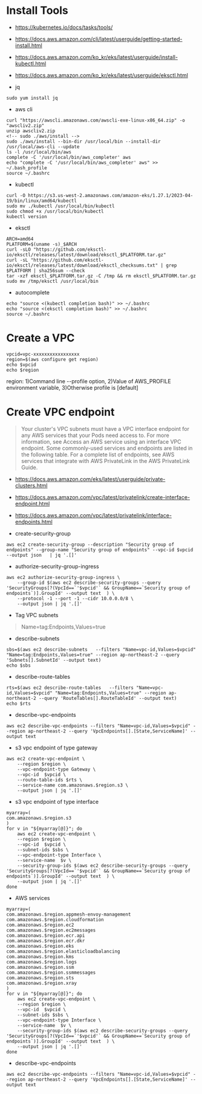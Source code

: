 # Install Tools
* https://kubernetes.io/docs/tasks/tools/
* https://docs.aws.amazon.com/cli/latest/userguide/getting-started-install.html
* https://docs.aws.amazon.com/ko_kr/eks/latest/userguide/install-kubectl.html
* https://docs.aws.amazon.com/ko_kr/eks/latest/userguide/eksctl.html

* jq
```
sudo yum install jq
```

* aws cli
```
curl "https://awscli.amazonaws.com/awscli-exe-linux-x86_64.zip" -o "awscliv2.zip"
unzip awscliv2.zip
<!-- sudo ./aws/install -->
sudo ./aws/install --bin-dir /usr/local/bin --install-dir /usr/local/aws-cli --update
ls -l /usr/local/bin/aws
complete -C '/usr/local/bin/aws_completer' aws
echo "complete -C '/usr/local/bin/aws_completer' aws" >> ~/.bash_profile
source ~/.bashrc

```

* kubectl
```
curl -O https://s3.us-west-2.amazonaws.com/amazon-eks/1.27.1/2023-04-19/bin/linux/amd64/kubectl
sudo mv ./kubectl /usr/local/bin/kubectl
sudo chmod +x /usr/local/bin/kubectl
kubectl version

```

* eksctl
```
ARCH=amd64
PLATFORM=$(uname -s)_$ARCH
curl -sLO "https://github.com/eksctl-io/eksctl/releases/latest/download/eksctl_$PLATFORM.tar.gz"
curl -sL "https://github.com/eksctl-io/eksctl/releases/latest/download/eksctl_checksums.txt" | grep $PLATFORM | sha256sum --check
tar -xzf eksctl_$PLATFORM.tar.gz -C /tmp && rm eksctl_$PLATFORM.tar.gz
sudo mv /tmp/eksctl /usr/local/bin

```

* autocomplete
```
echo "source <(kubectl completion bash)" >> ~/.bashrc
echo "source <(eksctl completion bash)" >> ~/.bashrc
source ~/.bashrc

```

# Create a VPC
```
vpcid=vpc-xxxxxxxxxxxxxxxxx
region=$(aws configure get region)
echo $vpcid
echo $region

```

region: 1)Command line --profile option, 2)Value of AWS_PROFILE environment variable, 3)Otherwise profile is [default]


# Create VPC endpoint
> Your cluster's VPC subnets must have a VPC interface endpoint for any AWS services that your Pods need access to. For more information, see Access an AWS service using an interface VPC endpoint. Some commonly-used services and endpoints are listed in the following table. For a complete list of endpoints, see AWS services that integrate with AWS PrivateLink in the AWS PrivateLink Guide.
* https://docs.aws.amazon.com/eks/latest/userguide/private-clusters.html
* https://docs.aws.amazon.com/vpc/latest/privatelink/create-interface-endpoint.html
* https://docs.aws.amazon.com/vpc/latest/privatelink/interface-endpoints.html

* create-security-group
```
aws ec2 create-security-group --description "Security group of endpoints" --group-name "Security group of endpoints" --vpc-id $vpcid --output json   | jq '.[]'

```

* authorize-security-group-ingress
```
aws ec2 authorize-security-group-ingress \
    --group-id $(aws ec2 describe-security-groups --query 'SecurityGroups[?(VpcId==`'$vpcid'` && GroupName==`Security group of endpoints`)].GroupId' --output text  ) \
    --protocol -1 --port -1 --cidr 10.0.0.0/8 \
    --output json | jq '.[]'

```
* Tag VPC subnets
>Name=tag:Endpoints,Values=true

* describe-subnets
```
sbs=$(aws ec2 describe-subnets   --filters "Name=vpc-id,Values=$vpcid" "Name=tag:Endpoints,Values=true" --region ap-northeast-2 --query 'Subnets[].SubnetId' --output text)
echo $sbs

```

* describe-route-tables
```
rts=$(aws ec2 describe-route-tables   --filters "Name=vpc-id,Values=$vpcid" "Name=tag:Endpoints,Values=true" --region ap-northeast-2 --query 'RouteTables[].RouteTableId' --output text)
echo $rts

```

* describe-vpc-endpoints
```
aws ec2 describe-vpc-endpoints --filters "Name=vpc-id,Values=$vpcid" --region ap-northeast-2 --query 'VpcEndpoints[].[State,ServiceName]' --output text
```

* s3 vpc endpoint of type gateway
```
aws ec2 create-vpc-endpoint \
    --region $region \
    --vpc-endpoint-type Gateway \
    --vpc-id  $vpcid \
    --route-table-ids $rts \
    --service-name com.amazonaws.$region.s3 \
    --output json | jq '.[]'

```

* s3 vpc endpoint of type interface
```
myarray=(
com.amazonaws.$region.s3
)
for v in "${myarray[@]}"; do
    aws ec2 create-vpc-endpoint \
    --region $region \
    --vpc-id  $vpcid \
    --subnet-ids $sbs \
    --vpc-endpoint-type Interface \
    --service-name  $v \
    --security-group-ids $(aws ec2 describe-security-groups --query 'SecurityGroups[?(VpcId==`'$vpcid'` && GroupName==`Security group of endpoints`)].GroupId' --output text  ) \
    --output json | jq '.[]'
done

```

* AWS services
```
myarray=(
com.amazonaws.$region.appmesh-envoy-management
com.amazonaws.$region.cloudformation
com.amazonaws.$region.ec2
com.amazonaws.$region.ec2messages
com.amazonaws.$region.ecr.api
com.amazonaws.$region.ecr.dkr
com.amazonaws.$region.eks
com.amazonaws.$region.elasticloadbalancing
com.amazonaws.$region.kms
com.amazonaws.$region.logs
com.amazonaws.$region.ssm
com.amazonaws.$region.ssmmessages
com.amazonaws.$region.sts
com.amazonaws.$region.xray
)
for v in "${myarray[@]}"; do
    aws ec2 create-vpc-endpoint \
    --region $region \
    --vpc-id  $vpcid \
    --subnet-ids $sbs \
    --vpc-endpoint-type Interface \
    --service-name  $v \
    --security-group-ids $(aws ec2 describe-security-groups --query 'SecurityGroups[?(VpcId==`'$vpcid'` && GroupName==`Security group of endpoints`)].GroupId' --output text  ) \
    --output json | jq '.[]'
done

```

* describe-vpc-endpoints
```
aws ec2 describe-vpc-endpoints --filters "Name=vpc-id,Values=$vpcid" --region ap-northeast-2 --query 'VpcEndpoints[].[State,ServiceName]' --output text
```


